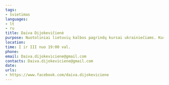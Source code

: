 ```yaml
---
tags:
- švietimas
languages:
- lt
- ru
title: Daiva Dijokevičienė
purpose: Nuotoliniai lietuvių kalbos pagrindų kursai ukrainiečiams. Kursai nemokami, vyksta pirmadienį ir trečiadienį 19:00. Jei esate priglaudę ukrainiečius, kurie norėtų susipažinti su lietuvių kalba, registruoju jų el.p. adresus į Google grupę, gali rašyti man Daiva.dijokeviciene@gmail.com arba tiesiogiai prašyti prisijungti į lithuanianforukrainians Google grupę. Kursai vyksta zoom platformoje rusų kalba.
location: 
time: I ir III nuo 19:00 val.
phone: 
email: Daiva.dijokeviciene@gmail.com
contacts: Daiva.dijokeviciene@gmail.com
date: 
urls:
- https://www.facebook.com/daiva.dijokeviciene
---
```

